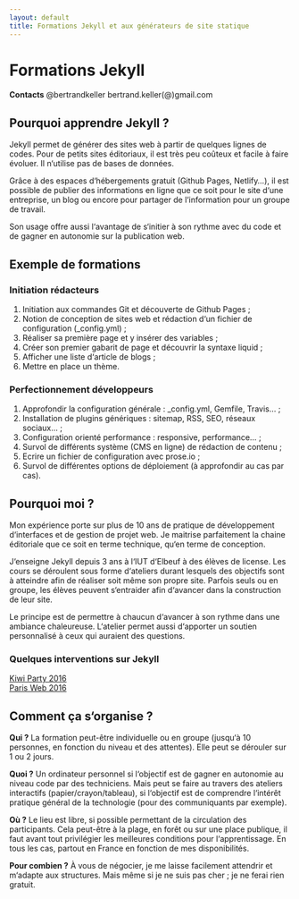 ```yaml
---
layout: default
title: Formations Jekyll et aux générateurs de site statique
---
```


# Formations Jekyll

**Contacts**
@bertrandkeller
bertrand.keller(@)gmail.com

## Pourquoi apprendre Jekyll ?

Jekyll permet de générer des sites web à partir de quelques lignes de codes. Pour de petits sites éditoriaux, il est très peu coûteux et facile à faire évoluer. Il n‘utilise pas de bases de données.

Grâce à des espaces d‘hébergements gratuit (Github Pages, Netlify…), il est possible de publier des informations en ligne que ce soit pour le site d‘une entreprise, un blog ou encore pour partager de l‘information pour un groupe de travail.

Son usage offre aussi l‘avantage de s‘initier à son rythme avec du code et de gagner en autonomie sur la publication web.

## Exemple de formations

### Initiation rédacteurs

 1. Initiation aux commandes Git et découverte de Github Pages ;
 2. Notion de conception de sites web et rédaction d‘un fichier de configuration (_config.yml) ;
 3. Réaliser sa première page et y insérer des variables ;
 4. Créer son premier gabarit de page et découvrir la syntaxe liquid ;
 5. Afficher une liste d‘article de blogs ;
 6. Mettre en place un thème.

### Perfectionnement développeurs

  1. Approfondir la configuration générale : _config.yml, Gemfile, Travis… ;
  2. Installation de plugins génériques : sitemap, RSS, SEO, réseaux sociaux… ;
  3. Configuration orienté performance : responsive, performance… ;
  4. Survol de différents système (CMS en ligne) de rédaction de contenu ;
  4. Ecrire un fichier de configuration avec prose.io ;
  5. Survol de différentes options de déploiement (à approfondir au cas par cas).

## Pourquoi moi ?

Mon expérience porte sur plus de 10 ans de pratique de développement d‘interfaces et de gestion de projet web. Je maitrise parfaitement la chaine éditoriale que ce soit en terme technique, qu‘en terme de conception. 

J‘enseigne Jekyll depuis 3 ans à l‘IUT d‘Elbeuf à des élèves de license. Les cours se déroulent sous forme d‘ateliers durant lesquels des objectifs sont à atteindre afin de réaliser soit même son propre site. Parfois seuls ou en groupe, les élèves peuvent s‘entraider afin d‘avancer dans la construction de leur site.

Le principe est de permettre à chaucun d‘avancer à son rythme dans une ambiance chaleureuse. L‘atelier permet aussi d‘apporter un soutien personnalisé à ceux qui auraient des questions.

### Quelques interventions sur Jekyll
[Kiwi Party 2016](https://vimeo.com/179314577)  
[Paris Web 2016](http://frank.taillandier.me/2016/10/02/ne-passons-pas-a-cote-des-choses-simples/)

## Comment ça s‘organise ?

**Qui ?**
La formation peut-être individuelle ou en groupe (jusqu‘à 10 personnes, en fonction du niveau et des attentes). Elle peut se dérouler sur 1 ou 2 jours.

**Quoi ?**
Un ordinateur personnel si l‘objectif est de gagner en autonomie au niveau code par des techniciens. Mais peut se faire au travers des ateliers interactifs (papier/crayon/tableau), si l‘objectif est de comprendre l‘intérêt pratique général de la technologie (pour des communiquants par exemple).

**Où ?**
Le lieu est libre, si possible permettant de la circulation des participants. Cela peut-être à la plage, en forêt ou sur une place publique, il faut avant tout privilégier les meilleures conditions pour l‘apprentissage. En tous les cas, partout en France en fonction de mes disponibilités.

**Pour combien ?**
À vous de négocier, je me laisse facilement attendrir et m‘adapte aux structures. Mais même si je ne suis pas cher ; je ne ferai rien gratuit.
